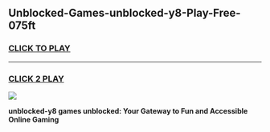 
## Unblocked-Games-unblocked-y8-Play-Free-075ft
<h3>
<a href="https://premium76.site?title=unblocked-y8&ref=21A">CLICK TO PLAY</a></h3>
<hr>

<h3>
<a href="https://premium76.site?title=unblocked-y8&ref=21A">CLICK 2 PLAY</a>
  
</h3>

<a href="https://premium76.site?title=unblocked-y8&ref=21A"><img src="https://clearcache.store/games.png"></a>


**unblocked-y8 games unblocked: Your Gateway to Fun and Accessible Online Gaming**
